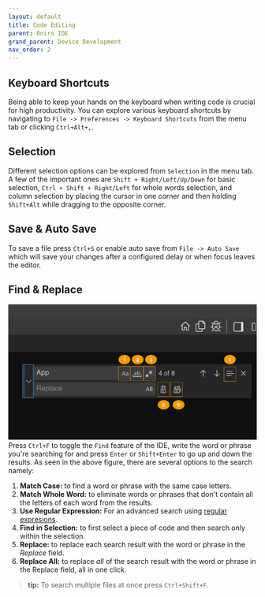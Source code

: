 ```yaml
---
layout: default
title: Code Editing
parent: Oniro IDE
grand_parent: Device Development
nav_order: 2
---
```


## Keyboard Shortcuts
Being able to keep your hands on the keyboard when writing code is crucial for high productivity. You can explore various keyboard shortcuts by navigating to `File -> Preferences -> Keyboard Shortcuts` from the menu tab or clicking `Ctrl+Alt+,`.

## Selection
Different selection options can be explored from `Selection` in the menu tab. A few of the important ones are `Shift + Right/Left/Up/Down` for basic selection, `Ctrl + Shift + Right/Left`  for whole words selection, and column selection by placing the cursor in one corner and then holding `Shift+Alt` while dragging to the opposite corner.

## Save & Auto Save
To save a file press `Ctrl+S` or enable auto save from `File -> Auto Save` which will save your changes after a configured delay or when focus leaves the editor.

## Find & Replace
![Alt text](./images/find-and-replace.png)
Press `Ctrl+F` to toggle the `Find` feature of the IDE, write the word or phrase you're searching for and press `Enter` or `Shift+Enter` to go up and down the results. As seen in the above figure, there are several options to the search namely:

1. **Match Case:** to find a word or phrase with the same case letters.
2. **Match Whole Word:** to eliminate words or phrases that don't contain all the letters of each word from the results.
3. **Use Regular Expression:** For an advanced search using [regular expresions](https://learn.microsoft.com/en-us/visualstudio/ide/using-regular-expressions-in-visual-studio?view=vs-2022).
4. **Find in Selection:** to first select a piece of code and then search only within the selection.
5. **Replace:** to replace each search result with the word or phrase in the *Replace* field.
6. **Replace All:** to replace *all* of the search result with the word or phrase in the Replace field, all in one click.

>**tip:**
To search multiple files at once press `Ctrl+Shift+F`.